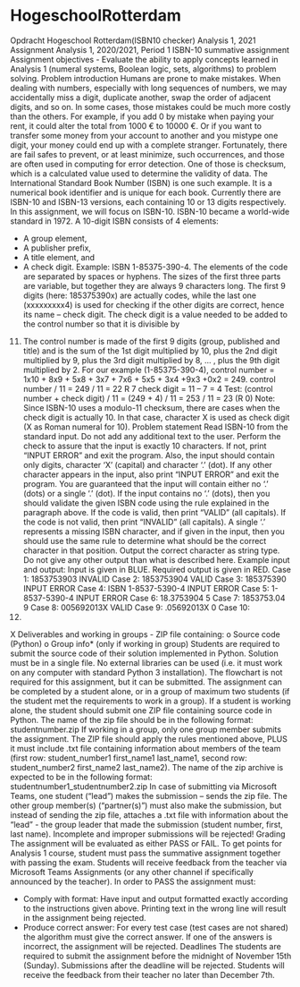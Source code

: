 # HogeschoolRotterdam
Opdracht Hogeschool Rotterdam(ISBN10 checker)
Analysis 1, 2021
Assignment Analysis 1, 2020/2021, Period 1
ISBN-10
summative assignment
Assignment objectives - Evaluate the ability to apply concepts learned in Analysis 1 (numeral systems,
Boolean logic, sets, algorithms) to problem solving.
Problem introduction
Humans are prone to make mistakes. When dealing with numbers, especially with long
sequences of numbers, we may accidentally miss a digit, duplicate another, swap the order
of adjacent digits, and so on. In some cases, those mistakes could be much more costly than
the others. For example, if you add 0 by mistake when paying your rent, it could alter the total
from 1000 € to 10000 €. Or if you want to transfer some money from your account to another
and you mistype one digit, your money could end up with a complete stranger.
Fortunately, there are fail safes to prevent, or at least minimize, such occurrences, and those
are often used in computing for error detection. One of those is checksum, which is a
calculated value used to determine the validity of data.
The International Standard Book Number (ISBN) is one such example. It is a numerical book
identifier and is unique for each book. Currently there are ISBN-10 and ISBN-13 versions, each
containing 10 or 13 digits respectively. In this assignment, we will focus on ISBN-10.
ISBN-10 became a world-wide standard in 1972. A 10-digit ISBN consists of 4 elements:
- A group element,
- A publisher prefix,
- A title element, and
- A check digit.
Example: ISBN 1-85375-390-4.
The elements of the code are separated by spaces or hyphens. The sizes of the first three
parts are variable, but together they are always 9 characters long. The first 9 digits (here:
185375390x) are actually codes, while the last one (xxxxxxxxx4) is used for checking if the
other digits are correct, hence its name – check digit.
The check digit is a value needed to be added to the control number so that it is divisible by
11. The control number is made of the first 9 digits (group, published and title) and is the sum
of the 1st digit multiplied by 10, plus the 2nd digit multiplied by 9, plus the 3rd digit multiplied
by 8, … , plus the 9th digit multiplied by 2.
For our example (1-85375-390-4), control number = 1x10 + 8x9 + 5x8 + 3x7 + 7x6 + 5x5 + 3x4
+9x3 +0x2 = 249.
control number / 11 = 249 / 11 = 22 R 7
check digit = 11 – 7 = 4
Test: (control number + check digit) / 11 = (249 + 4) / 11 = 253 / 11 = 23 (R 0)
Note: Since ISBN-10 uses a modulo-11 checksum, there are cases when the check digit is
actually 10. In that case, character X is used as check digit (X as Roman numeral for 10).
Problem statement
Read ISBN-10 from the standard input. Do not add any additional text to the user. Perform
the check to assure that the input is exactly 10 characters. If not, print “INPUT ERROR” and
exit the program. Also, the input should contain only digits, character ‘X’ (capital) and
character ‘.’ (dot). If any other character appears in the input, also print “INPUT ERROR” and
exit the program.
You are guaranteed that the input will contain either no ‘.’ (dots) or a single ‘.’ (dot). If the
input contains no ‘.’ (dots), then you should validate the given ISBN code using the rule
explained in the paragraph above. If the code is valid, then print “VALID” (all capitals). If the
code is not valid, then print “INVALID” (all capitals).
A single ‘.’ represents a missing ISBN character, and if given in the input, then you should use
the same rule to determine what should be the correct character in that position. Output the
correct character as string type.
Do not give any other output than what is described here.
Example input and output:
Input is given in BLUE. Required output is given in RED.
Case 1:
1853753903
INVALID
Case 2:
1853753904
VALID
Case 3:
185375390
INPUT ERROR
Case 4:
ISBN 1-8537-5390-4
INPUT ERROR
Case 5:
1-8537-5390-4
INPUT ERROR
Case 6:
18.3753904
5
Case 7:
1853753.04
9
Case 8:
005692013X
VALID
Case 9:
.05692013X
0
Case 10:
005692013.
X
Deliverables and working in groups - ZIP file containing:
o Source code (Python)
o Group info* (only if working in group)
Students are required to submit the source code of their solution implemented in Python.
Solution must be in a single file. No external libraries can be used (i.e. it must work on any
computer with standard Python 3 installation).
The flowchart is not required for this assignment, but it can be submitted.
The assignment can be completed by a student alone, or in a group of maximum two students
(if the student met the requirements to work in a group).
If a student is working alone, the student should submit one ZIP file containing source code
in Python. The name of the zip file should be in the following format: studentnumber.zip
If working in a group, only one group member submits the assignment. The ZIP file should
apply the rules mentioned above, PLUS it must include .txt file containing information about
members of the team (first row: student_number1 first_name1 last_name1, second row:
student_number2 first_name2 last_name2). The name of the zip archive is expected to be
in the following format: studentnumber1_studentnumber2.zip
In case of submitting via Microsoft Teams, one student (“lead”) makes the submission – sends
the zip file. The other group member(s) (“partner(s)”) must also make the submission, but
instead of sending the zip file, attaches a .txt file with information about the “lead” - the group
leader that made the submission (student number, first, last name).
Incomplete and improper submissions will be rejected!
Grading
The assignment will be evaluated as either PASS or FAIL. To get points for Analysis 1 course,
student must pass the summative assignment together with passing the exam.
Students will receive feedback from the teacher via Microsoft Teams Assignments (or any
other channel if specifically announced by the teacher).
In order to PASS the assignment must:
- Comply with format: Have input and output formatted exactly according to the
instructions given above. Printing text in the wrong line will result in the assignment
being rejected.
- Produce correct answer: For every test case (test cases are not shared) the algorithm
must give the correct answer. If one of the answers is incorrect, the assignment will
be rejected.
Deadlines
The students are required to submit the assignment before the midnight of November 15th
(Sunday). Submissions after the deadline will be rejected.
Students will receive the feedback from their teacher no later than December 7th.

